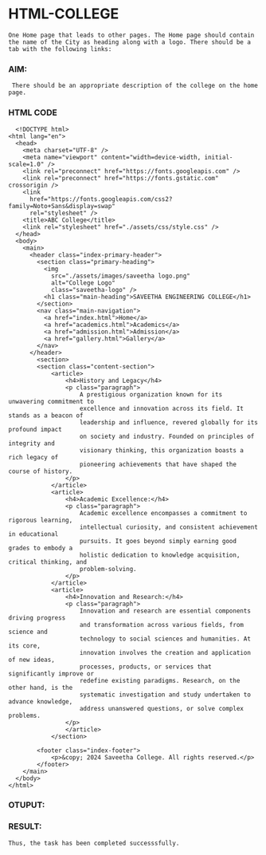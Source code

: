 # HTML-COLLEGE
    One Home page that leads to other pages. The Home page should contain the name of the City as heading along with a logo. There should be a tab with the following links:
 
 ### AIM:
     There should be an appropriate description of the college on the home page.

  ### HTML CODE
      <!DOCTYPE html>
    <html lang="en">
      <head>
        <meta charset="UTF-8" />
        <meta name="viewport" content="width=device-width, initial-scale=1.0" />
        <link rel="preconnect" href="https://fonts.googleapis.com" />
        <link rel="preconnect" href="https://fonts.gstatic.com" crossorigin />
        <link
          href="https://fonts.googleapis.com/css2?family=Noto+Sans&display=swap"
          rel="stylesheet" />
        <title>ABC College</title>
        <link rel="stylesheet" href="./assets/css/style.css" />
      </head>
      <body>
        <main>
          <header class="index-primary-header">
            <section class="primary-heading">
              <img
                src="./assets/images/saveetha logo.png"
                alt="College Logo"
                class="saveetha-logo" />
              <h1 class="main-heading">SAVEETHA ENGINEERING COLLEGE</h1>
            </section>
            <nav class="main-navigation">
              <a href="index.html">Home</a>
              <a href="academics.html">Academics</a>
              <a href="admission.html">Admission</a>
              <a href="gallery.html">Gallery</a>
            </nav>
          </header>
            <section>
            <section class="content-section">
                <article>
                    <h4>History and Legacy</h4>
                    <p class="paragraph">
                        A prestigious organization known for its unwavering commitment to
                        excellence and innovation across its field. It stands as a beacon of
                        leadership and influence, revered globally for its profound impact
                        on society and industry. Founded on principles of integrity and
                        visionary thinking, this organization boasts a rich legacy of
                        pioneering achievements that have shaped the course of history.
                    </p>
                </article>
                <article>
                    <h4>Academic Excellence:</h4>
                    <p class="paragraph">
                        Academic excellence encompasses a commitment to rigorous learning,
                        intellectual curiosity, and consistent achievement in educational
                        pursuits. It goes beyond simply earning good grades to embody a
                        holistic dedication to knowledge acquisition, critical thinking, and
                        problem-solving.
                    </p>
                </article>
                <article>
                    <h4>Innovation and Research:</h4>
                    <p class="paragraph">
                        Innovation and research are essential components driving progress
                        and transformation across various fields, from science and
                        technology to social sciences and humanities. At its core,
                        innovation involves the creation and application of new ideas,
                        processes, products, or services that significantly improve or
                        redefine existing paradigms. Research, on the other hand, is the
                        systematic investigation and study undertaken to advance knowledge,
                        address unanswered questions, or solve complex problems.
                    </p>
                    </article>
                </section>
    
            <footer class="index-footer">
                <p>&copy; 2024 Saveetha College. All rights reserved.</p>
            </footer>
        </main>
      </body>
    </html>

### OTUPUT:

### RESULT:
    Thus, the task has been completed successsfully.
